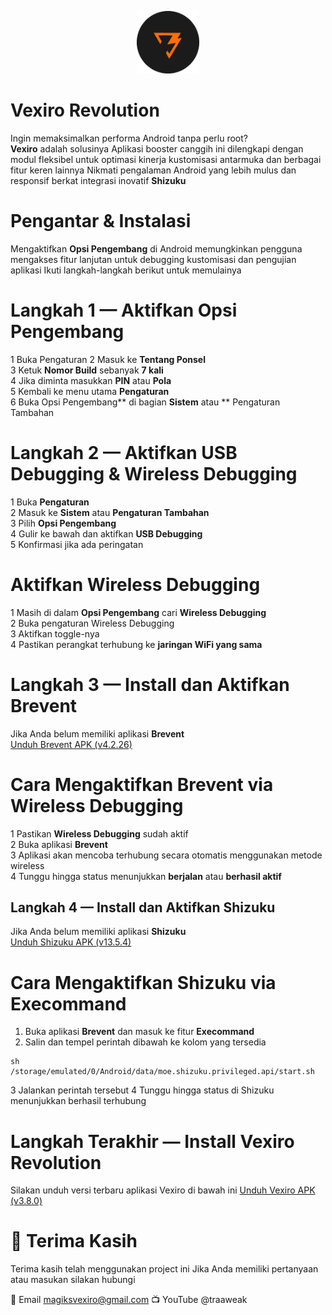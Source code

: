 <p align="center">
  <img src="icon/icon.png" alt="Vexiro Logo" width="100" />
</p>


# Vexiro Revolution

Ingin memaksimalkan performa Android tanpa perlu root?  
**Vexiro** adalah solusinya Aplikasi booster canggih ini 
dilengkapi dengan modul fleksibel untuk optimasi kinerja
kustomisasi antarmuka dan berbagai fitur keren lainnya 
Nikmati pengalaman Android yang lebih mulus dan responsif 
berkat integrasi inovatif **Shizuku**


# Pengantar & Instalasi

Mengaktifkan **Opsi Pengembang** di Android memungkinkan 
pengguna mengakses fitur lanjutan untuk debugging
kustomisasi dan pengujian aplikasi Ikuti langkah-langkah 
berikut untuk memulainya


# Langkah 1 — Aktifkan Opsi Pengembang

1 Buka Pengaturan
2 Masuk ke **Tentang Ponsel**  
3 Ketuk **Nomor Build** sebanyak **7 kali**  
4 Jika diminta masukkan **PIN** atau **Pola**  
5 Kembali ke menu utama **Pengaturan**  
6 Buka Opsi Pengembang** di bagian **Sistem** atau **
Pengaturan Tambahan


# Langkah 2 — Aktifkan USB Debugging & Wireless Debugging

1 Buka **Pengaturan**  
2 Masuk ke **Sistem** atau **Pengaturan Tambahan**  
3 Pilih **Opsi Pengembang**  
4 Gulir ke bawah dan aktifkan **USB Debugging**  
5 Konfirmasi jika ada peringatan


# Aktifkan Wireless Debugging

1 Masih di dalam **Opsi Pengembang** cari **Wireless 
Debugging**  
2 Buka pengaturan Wireless Debugging  
3 Aktifkan toggle-nya  
4 Pastikan perangkat terhubung ke **jaringan WiFi yang sama**


# Langkah 3 — Install dan Aktifkan Brevent

Jika Anda belum memiliki aplikasi **Brevent**  
[Unduh Brevent APK (v4.2.26)](https://www.mediafire.com/file/d2k7c31mitcskdw/Brevent_4.2.26.apk/file)


# Cara Mengaktifkan Brevent via Wireless Debugging

1 Pastikan **Wireless Debugging** sudah aktif  
2 Buka aplikasi **Brevent**  
3 Aplikasi akan mencoba terhubung secara otomatis menggunakan metode wireless  
4 Tunggu hingga status menunjukkan **berjalan** atau **berhasil aktif**


## Langkah 4 — Install dan Aktifkan Shizuku

Jika Anda belum memiliki aplikasi **Shizuku**  
[Unduh Shizuku APK (v13.5.4)](https://www.mediafire.com/file/k0e3k2ibjgxbsud/Shizuku_13.5.4.r1049.0e53409.apk/file)


# Cara Mengaktifkan Shizuku via Execommand

1. Buka aplikasi **Brevent** dan masuk ke fitur **Execommand**  
2. Salin dan tempel perintah dibawah ke kolom yang tersedia

```
sh /storage/emulated/0/Android/data/moe.shizuku.privileged.api/start.sh
```

3 Jalankan perintah tersebut
4 Tunggu hingga status di Shizuku menunjukkan berhasil terhubung


# Langkah Terakhir — Install Vexiro Revolution

Silakan unduh versi terbaru aplikasi Vexiro di bawah ini
[Unduh Vexiro APK (v3.8.0)](https://www.mediafire.com/file/vr98vb61wmjzb89/VexiroRevolution-v3.8.0.apk/file)


# 🙏 Terima Kasih

Terima kasih telah menggunakan project ini
Jika Anda memiliki pertanyaan atau masukan silakan hubungi

📧 Email magiksvexiro@gmail.com
📺 YouTube @traaweak
